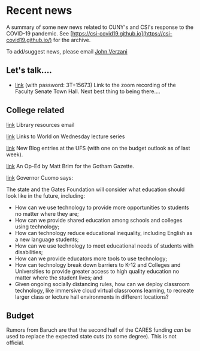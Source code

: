 # Recent news

A summary of some new news related to CUNY's and CSI's response to the COVID-19 pandemic. See [https://csi-covid19.github.io](https://csi-covid19.github.io/) for the archive.

To add/suggest news, please email [John Verzani](mailto:jverzani@gmail.com)

## Let's talk....

* [link](https://zoom.us/rec/share/wJRJEbrC1n9JRrfBtFzwQ7EGB97hX6a823RL8_VYykYL5XspEN6B5255h0jhjtPS) (with password: 3T+15673) Link to  the  zoom  recording of the  Faculty Senate Town  Hall.  Next best thing to being there....

## College related

[link](/College/5-5-library) Library resources email

[link](/College/5-5-world) Links to World on Wednesday lecture series

[link](http://www1.cuny.edu/sites/cunyufs/ufs-blog/) New Blog entries at the UFS (with one on the budget outlook as of last week).

[link](https://www.gothamgazette.com/opinion/9351-not-a-novel-crisis-cuny-coronavirus-state-budget) An Op-Ed by Matt Brim for the Gotham Gazette. 

[link](https://www.governor.ny.gov/news/amid-ongoing-covid-19-pandemic-governor-cuomo-announces-collaboration-gates-foundation-develop?fbclid=IwAR1mYQLxxMwthMWtijBPSdEIMUHyH9d69XsRZbGCeuWCgiwaW0W-spo1HV0​) Governor Cuomo says:

The state and the Gates Foundation will consider what education should look like in the future, including:

* How can we use technology to provide more opportunities to students no matter where they are;
* How can we provide shared education among schools and colleges using technology;
* How can technology reduce educational inequality, including English as a new language students;
* How can we use technology to meet educational needs of students with disabilities;
* How can we provide educators more tools to use technology;
* How can technology break down barriers to K-12 and Colleges and Universities to provide greater access to high quality education no matter where the student lives; and
* Given ongoing socially distancing rules, how can we deploy classroom technology, like immersive cloud virtual classrooms learning, to recreate larger class or lecture hall environments in different locations?

## Budget

Rumors from Baruch are that the second half of the CARES funding *can* be used to replace the expected state cuts (to some degree). This is not official.
